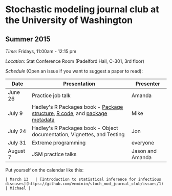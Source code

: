# Stochastic modeling journal club at the University of Washington

## Summer 2015

*Time*: Fridays, 11:00am - 12:15 pm

*Location*: Stat Conference Room (Padelford Hall, C-301, 3rd floor)

*Schedule* (Open an issue if you want to suggest a paper to read):

| Date | Presentation | Presenter |
|------|--------------|-----------|
| June 26   | Practice job talk | Amanda |
| July 9    | Hadley's R Packages book - [Package structure](http://r-pkgs.had.co.nz/package.html), [R code](http://r-pkgs.had.co.nz/r.html), and [package metadata](http://r-pkgs.had.co.nz/description.html) | Mike |
| July 24   | Hadley's R Packages book - Object documentation, Vignettes, and Testing  | Jon |
| July 31   | Extreme programming | everyone |
| August 7  | JSM practice talks | Jason and Amanda |

Put yourself on the calendar like this:
```
| March 13   | [Introduction to statistical inference for infectious diseases](https://github.com/vnminin/stoch_mod_journal_club/issues/1) | Michael |
```
